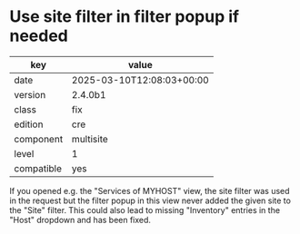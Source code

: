 [//]: # (werk v2)
# Use site filter in filter popup if needed

key        | value
---------- | ---
date       | 2025-03-10T12:08:03+00:00
version    | 2.4.0b1
class      | fix
edition    | cre
component  | multisite
level      | 1
compatible | yes

If you opened e.g. the "Services of MYHOST" view, the site filter was used in
the request but the filter popup in this view never added the given site to the
"Site" filter. This could also lead to missing "Inventory" entries in the
"Host" dropdown and has been fixed.

